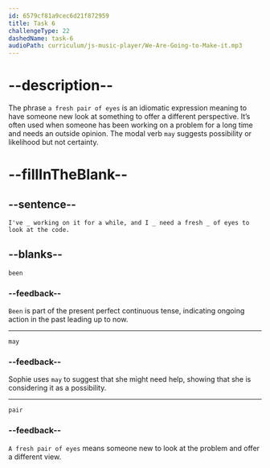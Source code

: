 ```yaml
---
id: 6579cf81a9cec6d21f872959
title: Task 6
challengeType: 22
dashedName: task-6
audioPath: curriculum/js-music-player/We-Are-Going-to-Make-it.mp3
---
```


<!--
AUDIO REFERENCE: 
Sophie: "I've _ working on it for a while, and I _ need a fresh _ of eyes to look at the code."
-->

# --description--

The phrase `a fresh pair of eyes` is an idiomatic expression meaning to have someone new look at something to offer a different perspective. It’s often used when someone has been working on a problem for a long time and needs an outside opinion. The modal verb `may` suggests possibility or likelihood but not certainty.

# --fillInTheBlank--

## --sentence--

`I've _ working on it for a while, and I _ need a fresh _ of eyes to look at the code.`

## --blanks--

`been`

### --feedback--

`Been` is part of the present perfect continuous tense, indicating ongoing action in the past leading up to now.

---

`may`

### --feedback--

Sophie uses `may` to suggest that she might need help, showing that she is considering it as a possibility.

---

`pair`

### --feedback--

`A fresh pair of eyes` means someone new to look at the problem and offer a different view.

